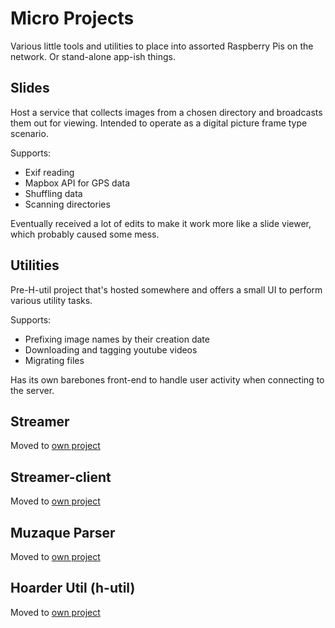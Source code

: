 # Micro Projects

Various little tools and utilities to place into assorted Raspberry Pis on the network. Or stand-alone app-ish things.

## Slides

Host a service that collects images from a chosen directory and broadcasts them out for viewing. Intended to operate as a digital picture frame type scenario.

Supports:

- Exif reading
- Mapbox API for GPS data
- Shuffling data
- Scanning directories

Eventually received a lot of edits to make it work more like a slide viewer, which probably caused some mess.

## Utilities

Pre-H-util project that's hosted somewhere and offers a small UI to perform various utility tasks.

Supports:

- Prefixing image names by their creation date
- Downloading and tagging youtube videos
- Migrating files

Has its own barebones front-end to handle user activity when connecting to the server.

## Streamer

Moved to [own project](https://github.com/TestaDiMucca/AquaPlus)

## Streamer-client

Moved to [own project](https://github.com/TestaDiMucca/AquaPlus)

## Muzaque Parser

Moved to [own project](https://github.com/TestaDiMucca/MuzaquePArser)

## Hoarder Util (h-util)

Moved to [own project](https://github.com/Perugia-Viewer/Hoarder-Util)
